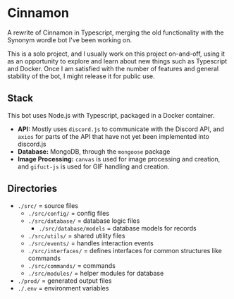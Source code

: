 # Cinnamon
A rewrite of Cinnamon in Typescript, merging the old functionality with the Synonym wordle bot I've been working on.

This is a solo project, and I usually work on this project on-and-off, using it as an opportunity to explore and learn about new things such as Typescript and Docker. Once I am satisfied with the number of features and general stability of the bot, I might release it for public use.

## Stack
This bot uses Node.js with Typescript, packaged in a Docker container.
 - **API:** Mostly uses `discord.js` to communicate with the Discord API, and `axios` for parts of the API that have not yet been implemented into discord.js
 - **Database:** MongoDB, through the `mongoose` package
 - **Image Processing:** `canvas` is used for image processing and creation, and `gifuct-js` is used for GIF handling and creation.


## Directories
 - `./src/` = source files
   - `./src/config/` = config files
   - `./src/database/` = database logic files
     - `./src/database/models` = database models for records
   - `./src/utils/` = shared utility files
   - `./src/events/` = handles interaction events
   - `./src/interfaces/` = defines interfaces for common structures like commands
   - `./src/commands/` = commands
   - `./src/modules/` = helper modules for database
 - `./prod/` = generated output files
 - `./.env` = environment variables
